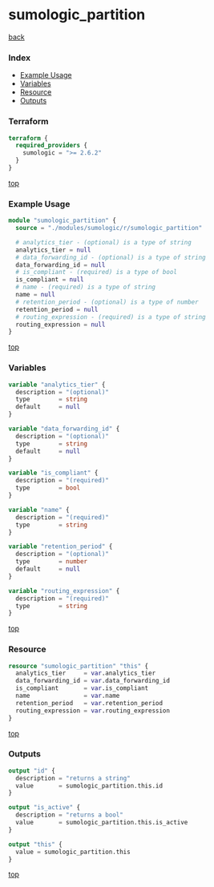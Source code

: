 # sumologic_partition

[back](../sumologic.md)

### Index

- [Example Usage](#example-usage)
- [Variables](#variables)
- [Resource](#resource)
- [Outputs](#outputs)

### Terraform

```terraform
terraform {
  required_providers {
    sumologic = ">= 2.6.2"
  }
}
```

[top](#index)

### Example Usage

```terraform
module "sumologic_partition" {
  source = "./modules/sumologic/r/sumologic_partition"

  # analytics_tier - (optional) is a type of string
  analytics_tier = null
  # data_forwarding_id - (optional) is a type of string
  data_forwarding_id = null
  # is_compliant - (required) is a type of bool
  is_compliant = null
  # name - (required) is a type of string
  name = null
  # retention_period - (optional) is a type of number
  retention_period = null
  # routing_expression - (required) is a type of string
  routing_expression = null
}
```

[top](#index)

### Variables

```terraform
variable "analytics_tier" {
  description = "(optional)"
  type        = string
  default     = null
}

variable "data_forwarding_id" {
  description = "(optional)"
  type        = string
  default     = null
}

variable "is_compliant" {
  description = "(required)"
  type        = bool
}

variable "name" {
  description = "(required)"
  type        = string
}

variable "retention_period" {
  description = "(optional)"
  type        = number
  default     = null
}

variable "routing_expression" {
  description = "(required)"
  type        = string
}
```

[top](#index)

### Resource

```terraform
resource "sumologic_partition" "this" {
  analytics_tier     = var.analytics_tier
  data_forwarding_id = var.data_forwarding_id
  is_compliant       = var.is_compliant
  name               = var.name
  retention_period   = var.retention_period
  routing_expression = var.routing_expression
}
```

[top](#index)

### Outputs

```terraform
output "id" {
  description = "returns a string"
  value       = sumologic_partition.this.id
}

output "is_active" {
  description = "returns a bool"
  value       = sumologic_partition.this.is_active
}

output "this" {
  value = sumologic_partition.this
}
```

[top](#index)